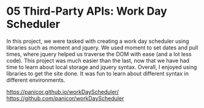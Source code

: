 # 05 Third-Party APIs: Work Day Scheduler

In this project, we were tasked with creating a work day scheduler using libraries such as moment and jquery. We used moment to set dates and pull times, where jquery helped us traverse the DOM with ease (and a lot less code). This project was much easier than the last, now that we have had time to learn about local storage and jquery syntax. Overall, I enjoyed using libraries to get the site done. It was fun to learn about different syntax in different environments. 

https://panicor.github.io/workDayScheduler/
https://github.com/panicor/workDayScheduler
